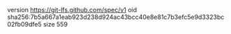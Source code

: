 version https://git-lfs.github.com/spec/v1
oid sha256:7b5a667a1eab923d238d924ac43bcc40e8e81c7b3efc5e9d3323bc02fb09dfe5
size 559
